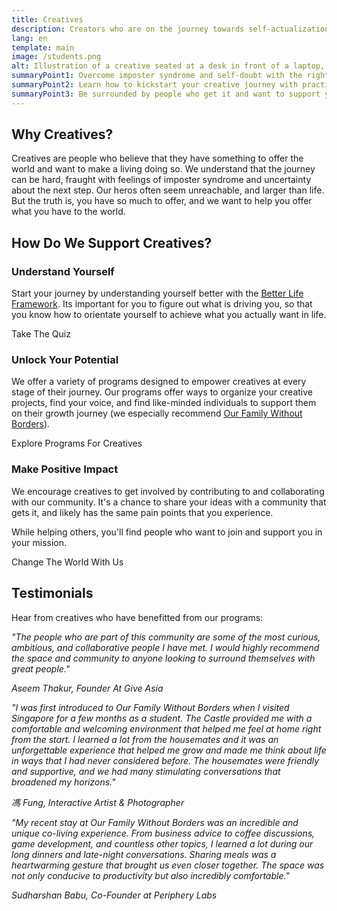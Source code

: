 ```yaml
---
title: Creatives
description: Creators who are on the journey towards self-actualization and enjoy contributing to others.
lang: en
template: main
image: /students.png
alt: Illustration of a creative seated at a desk in front of a laptop, with a bookshelf behind and a plant to the side, in a room with a large window.
summaryPoint1: Overcome imposter syndrome and self-doubt with the right support.
summaryPoint2: Learn how to kickstart your creative journey with practical tools.
summaryPoint3: Be surrounded by people who get it and want to support your growth.
---
```


## Why Creatives?

Creatives are people who believe that they have something to offer the world and want to make a living doing so. We understand that the journey can be hard, fraught with feelings of imposter syndrome and uncertainty about the next step. Our heros often seem unreachable, and larger than life. But the truth is, you have so much to offer, and we want to help you offer what you have to the world.

## How Do We Support Creatives?

### Understand Yourself

Start your journey by understanding yourself better with the [Better Life Framework](/understand-yourself). Its important for you to figure out what is driving you, so that you know how to orientate yourself to achieve what you actually want in life.

<ButtonLink to="/understand-yourself/understand-the-framework">Take The Quiz</ButtonLink>

### Unlock Your Potential

We offer a variety of programs designed to empower creatives at every stage of their journey. Our programs offer ways to organize your creative projects, find your voice, and find like-minded individuals to support them on their growth journey (we especially recommend [Our Family Without Borders](https://ourfamilywithoutborders.com)).

<ButtonLink to="/unlock-your-potential/programs?tags=creatives">Explore Programs For Creatives</ButtonLink>

### Make Positive Impact

We encourage creatives to get involved by contributing to and collaborating with our community. It's a chance to share your ideas with a community that gets it, and likely has the same pain points that you experience.

While helping others, you'll find people who want to join and support you in your mission.

<ButtonLink to="/make-positive-impact">Change The World With Us</ButtonLink>

## Testimonials

Hear from creatives who have benefitted from our programs:

<Divider/>

*‍"The people who are part of this community are some of the most curious, ambitious, and collaborative people I have met. I would highly recommend the space and community to anyone looking to surround themselves with great people."*

*Aseem Thakur, Founder At Give Asia*

<Divider/>

*"I was first introduced to Our Family Without Borders when I visited Singapore for a few months as a student. The Castle provided me with a comfortable and welcoming environment that helped me feel at home right from the start. I learned a lot from the housemates and it was an unforgettable experience that helped me grow and made me think about life in ways that I had never considered before. The housemates were friendly and supportive, and we had many stimulating conversations that broadened my horizons."*

*馮 Fung, Interactive Artist & Photographer*

<Divider/>

*"My recent stay at Our Family Without Borders was an incredible and unique co-living experience. From business advice to coffee discussions, game development, and countless other topics, I learned a lot during our long dinners and late-night conversations. Sharing meals was a heartwarming gesture that brought us even closer together. The space was not only conducive to productivity but also incredibly comfortable."*

*Sudharshan Babu, Co-Founder at Periphery Labs*

<Divider/>